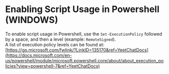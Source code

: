 # Enabling Script Usage in Powershell (WINDOWS)
To enable script usage in Powershell, use the `Set-ExecutionPolicy` followed by a space, and then a level (example: `RemoteSigned`).<br>
A list of execution policy levels can be found at: [https://go.microsoft.com/fwlink/?LinkID=135170&ref=YeetChatDocs](https://docs.microsoft.com/en-us/powershell/module/microsoft.powershell.core/about/about_execution_policies?view=powershell-7&ref=YeetChatDocs)

